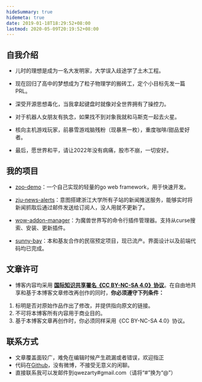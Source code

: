 ```yaml
---
hideSummary: true
hidemeta: true
date: 2019-01-18T18:29:52+08:00
lastmod: 2020-05-09T20:19:52+08:00
---
```


## 自我介绍

* 儿时的理想是成为一名大发明家，大学误入歧途学了土木工程。

* 现在回归了高中的梦想成为了粒子物理学的搬砖工，定个小目标先发一篇PRL。

* 深受开源思想毒化，当我拿起键盘时就像对全世界拥有了操控力。

* 对于机器人女朋友有执念，如果找不到对象我就和马斯克一起去火星。

* 核向主机游戏玩家，前暴雪游戏脑残粉（现暴黑一枚），重度咖啡/甜品爱好者。

* 最后，愿世界和平，请让2022年没有病痛，股市不崩，一切安好。

## 我的项目

* [zoo-demo](https://github.com/qwezarty/zoo-demo)：一个自己实现的轻量的go web framework，用于快速开发。

* [zju-news-alerts](https://github.com/qwezarty/zju-news-alerts)：意图搭建浙江大学所有子站的新闻推送服务，能够实时将新闻抓取后通过邮件发送给订阅人，没人用就不更新了。

* [wow-addon-manager](https://github.com/qwezarty/wow-addon-manager)：为魔兽世界写的命令行插件管理器。支持从curse搜索、安装、更新插件。

* [sunny-bay](https://github.com/qwezarty/sunny-bay)：本和基友合作的民宿预定项目，现已流产。界面设计以及前端代码均已完成。

## 文章许可

* 博客内容均采用 **[国际知识共享署名《CC BY-NC-SA 4.0》协议](https://creativecommons.org/licenses/by-nc-sa/4.0/deed.en)**。在自由地共享和基于本博客文章修改再创作的同时，**你必须遵守下列条件：**

1. 标明是否对原始作品作出了修改，并提供指向原文的链接。
2. 不可将本博客所有内容用于商业目的。
3. 基于本博客文章再创作时，你必须同样采用《CC BY-NC-SA 4.0》协议。

## 联系方式

* 文章覆盖面较广，难免在编辑时候产生疏漏或者错误，欢迎指正
* 代码在[Github](https://github.com/qwezarty)，没有微博，不接受无意义的闲聊。
* 直接联系我可以发邮件到qwezarty#gmail.com（请将“#”换为“@”）

